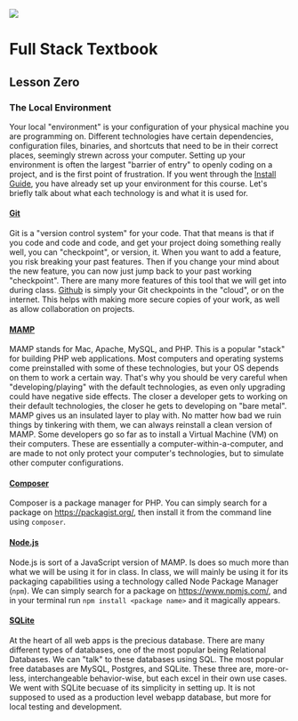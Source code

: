 ![](http://static1.squarespace.com/static/538f3fcde4b05c5fecc7a40e/t/538f48a4e4b00d94e8c253b3/1453396632576/?format=400w)
# Full Stack Textbook
## Lesson Zero

### The Local Environment
Your local "environment" is your configuration of your physical machine you are programming on. Different technologies have certain dependencies, configuration files, binaries, and shortcuts that need to be in their correct places, seemingly strewn across your computer. Setting up your environment is often the largest "barrier of entry" to openly coding on a project, and is the first point of frustration. If you went through the [Install Guide](../InstallGuide.md), you have already set up your environment for this course. Let's briefly talk about what each technology is and what it is used for.

#### [Git](https://git-scm.com/)
Git is a "version control system" for your code. That that means is that if you code and code and code, and get your project doing something really well, you can "checkpoint", or version, it. When you want to add a feature, you risk breaking your past features. Then if you change your mind about the new feature, you can now just jump back to your past working "checkpoint". There are many more features of this tool that we will get into during class. [Github](https://github.com) is simply your Git checkpoints in the "cloud", or on the internet. This helps with making more secure copies of your work, as well as allow collaboration on projects.

#### [MAMP](https://www.mamp.info/)
MAMP stands for Mac, Apache, MySQL, and PHP. This is a popular "stack" for building PHP web applications. Most computers and operating systems come preinstalled with some of these technologies, but your OS depends on them to work a certain way. That's why you should be very careful when "developing/playing" with the default technologies, as even only upgrading could have negative side effects. The closer a developer gets to working on their default technologies, the closer he gets to developing on "bare metal". MAMP gives us an insulated layer to play with. No matter how bad we ruin things by tinkering with them, we can always reinstall a clean version of MAMP. Some developers go so far as to install a Virtual Machine (VM) on their computers. These are essentially a computer-within-a-computer, and are made to not only protect your computer's technologies, but to simulate other computer configurations.

#### [Composer](https://getcomposer.org/)
Composer is a package manager for PHP. You can simply search for a package on https://packagist.org/, then install it from the command line using `composer`.

#### [Node.js](https://nodejs.org/)
Node.js is sort of a JavaScript version of MAMP. Is does so much more than what we will be using it for in class. In class, we will mainly be using it for its packaging capabilities using a technology called Node Package Manager (`npm`). We can simply search for a package on https://www.npmjs.com/, and in your terminal run `npm install <package name>` and it magically appears.

#### [SQLite](https://www.sqlite.org/)
At the heart of all web apps is the precious database. There are many different types of databases, one of the most popular being Relational Databases. We can "talk" to these databases using SQL. The most popular free databases are MySQL, Postgres, and SQLite. These three are, more-or-less, interchangeable behavior-wise, but each excel in their own use cases. We went with SQLite becuase of its simplicity in setting up. It is not supposed to used as a production level webapp database, but more for local testing and development.
